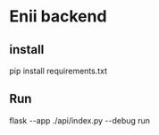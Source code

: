 # Enii backend

## install

pip install requirements.txt

## Run

flask --app ./api/index.py --debug run
